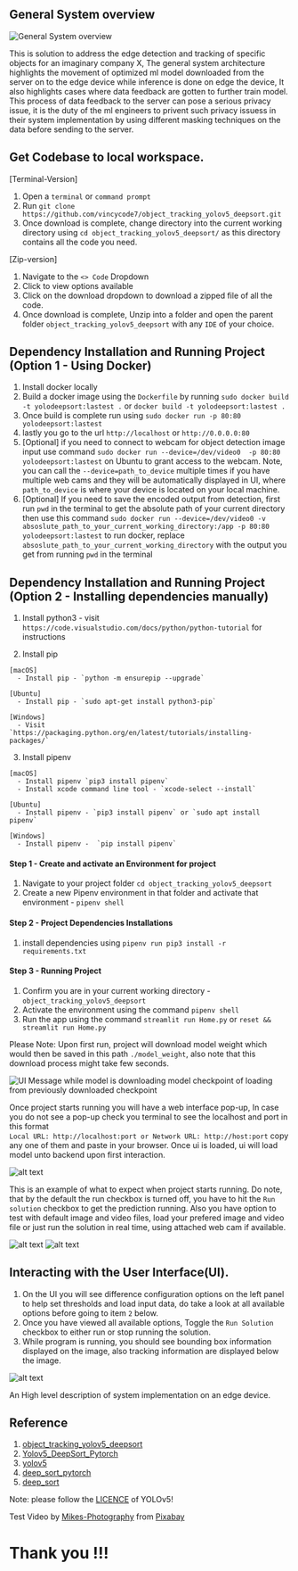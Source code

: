 ## General System overview

![General System overview](./static_files/General%20System%20Architecture.png)

This is solution to address the edge detection and tracking of specific objects for an imaginary company X, The general system architecture highlights the movement of optimized ml model downloaded from the server on to the edge device while inference is done on edge the device, It also highlights cases where data feedback are gotten to further train model. This process of data feedback to the server can pose a serious privacy issue, it is the duty of the ml engineers to privent such privacy issuess in their system implementation by using different masking techniques on the data before sending to the server.

## Get Codebase to local workspace.

[Terminal-Version]
   1. Open a `terminal` or `command prompt` 
   2. Run `git clone https://github.com/vincycode7/object_tracking_yolov5_deepsort.git`
   3. Once download is complete, change directory into the current working directory using `cd object_tracking_yolov5_deepsort/` as this directory contains all the code you need.

[Zip-version]
   1. Navigate to the `<> Code` Dropdown
   2. Click to view options available
   3. Click on the download dropdown to download a zipped file of all the code.
   4. Once download is complete, Unzip into a folder and open the parent folder `object_tracking_yolov5_deepsort` with any `IDE` of your choice.


## Dependency Installation and Running Project (Option 1 - Using Docker)
  1. Install docker locally
  2. Build a docker image using the `Dockerfile` by running `sudo docker build -t yolodeepsort:lastest .` or `docker build -t yolodeepsort:lastest .`
  3. Once build is complete run using `sudo docker run -p 80:80 yolodeepsort:lastest`
  4. lastly you go to the url `http://localhost` or `http://0.0.0.0:80`
  5. [Optional] if you need to connect to webcam for object detection image input use command `sudo docker run --device=/dev/video0  -p 80:80 yolodeepsort:lastest` on Ubuntu to grant access to the webcam. Note, you can call the `--device=path_to_device` multiple times if you have multiple web cams and they will be automatically displayed in UI, where `path_to_device` is where your device is located on your local machine.
  5. [Optional] If you need to save the encoded output from detection, first run `pwd` in the terminal to get the absolute path of your current directory then use this command `sudo docker run --device=/dev/video0 -v absoslute_path_to_your_current_working_directory:/app -p 80:80 yolodeepsort:lastest` to run docker, replace `absoslute_path_to_your_current_working_directory` with the output you get from running `pwd` in the terminal

## Dependency Installation and Running Project (Option 2 - Installing dependencies manually)

  1. Install python3
    - visit `https://code.visualstudio.com/docs/python/python-tutorial` for instructions

  2. Install pip
    
    [macOS]
      - Install pip - `python -m ensurepip --upgrade`
    
    [Ubuntu]
      - Install pip - `sudo apt-get install python3-pip`
    
    [Windows]
      - Visit `https://packaging.python.org/en/latest/tutorials/installing-packages/`

  3. Install pipenv
    
    [macOS]
      - Install pipenv `pip3 install pipenv`
      - Install xcode command line tool - `xcode-select --install`

    [Ubuntu]
      - Install pipenv - `pip3 install pipenv` or `sudo apt install pipenv`

    [Windows]
      - Install pipenv -  `pip install pipenv`

#### Step 1 - Create and activate an Environment for project

  1. Navigate to your project folder `cd object_tracking_yolov5_deepsort`
  2. Create a new Pipenv environment in that folder and activate that environment - `pipenv shell`

#### Step 2 - Project Dependencies Installations
  1. install dependencies using  `pipenv run pip3 install -r requirements.txt`

#### Step 3 - Running Project
  1. Confirm you are in your current working directory - `object_tracking_yolov5_deepsort`
  2. Activate the environment using the command  `pipenv shell`
  3. Run the app using the command `streamlit run Home.py` or `reset && streamlit run Home.py`



Please Note: Upon first run, project will download model weight which would then be saved in this path `./model_weight`, also note that this download process might take few seconds.

![UI Message while model is downloading model checkpoint of loading from previously downloaded checkpoint](./static_files/Screenshot%20from%202022-12-05%2012-23-30.png)

Once project starts running you will have a web interface pop-up, In case you do not see a pop-up check you terminal to see the  localhost and port in this format    
`Local URL: http://localhost:port or Network URL: http://host:port` copy any one of them and paste in your browser. Once ui is loaded, ui will load model unto backend upon first interaction.

![alt text](./static_files/Screenshot%20from%202022-12-05%2012-22-40.png)

This is an example of what to expect when project starts running. Do note, that by the default the run checkbox is turned off, you have to hit the `Run solution` checkbox to get the prediction running. Also you have option to test with default image and video  files, load your prefered image and video file or just run the solution in real time, using attached web cam if available.

![alt text](./static_files/Screenshot%20from%202022-12-03%2001-56-27.png)       ![alt text](./static_files/Screenshot%20from%202022-12-03%2002-02-04.png)


## Interacting with the User Interface(UI).
  1. On the UI you will see difference configuration options on the left panel to help set thresholds and load input data, do take a look at all available options before going to item `2` below.
  2. Once you have viewed all available options, Toggle the `Run Solution` checkbox to either run or stop running the solution.
  3. While program is running, you should see bounding box information displayed on the image, also tracking information are displayed below the image.

![alt text](./static_files/Edge%20Device%20Architecture.png)

An High level description of system implementation on an edge device.

## Reference
1) [object_tracking_yolov5_deepsort](https://github.com/vincycode7/object_tracking_yolov5_deepsort)
2) [Yolov5_DeepSort_Pytorch](https://github.com/mikel-brostrom/Yolov5_DeepSort_Pytorch)   
3) [yolov5](https://github.com/ultralytics/yolov5)  
4) [deep_sort_pytorch](https://github.com/ZQPei/deep_sort_pytorch)       
5) [deep_sort](https://github.com/nwojke/deep_sort)   

Note: please follow the [LICENCE](https://github.com/ultralytics/yolov5/blob/master/LICENSE) of YOLOv5! 

Test Video by <a href="https://pixabay.com/users/mikes-photography-1860391/?utm_source=link-attribution&amp;utm_medium=referral&amp;utm_campaign=video&amp;utm_content=2165">Mikes-Photography</a> from <a href="https://pixabay.com//?utm_source=link-attribution&amp;utm_medium=referral&amp;utm_campaign=video&amp;utm_content=2165">Pixabay</a>

# Thank you !!!
